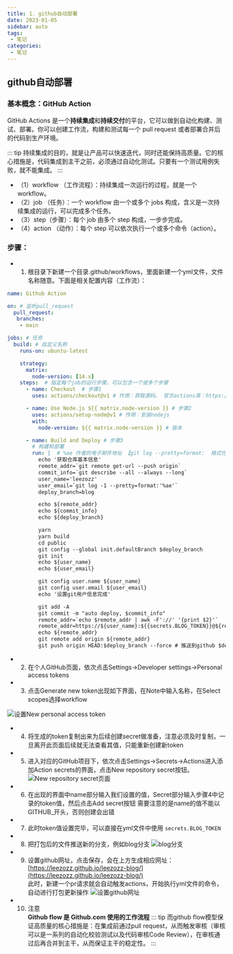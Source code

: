 ```yaml
---
title: 1. github自动部署
date: 2023-01-05
sidebar: auto
tags:
 - 笔记
categories:
 - 笔记
---
```


## github自动部署
### 基本概念：GitHub Action
GitHub Actions 是一个**持续集成**和**持续交付**的平台，它可以做到自动化构建、测试、部署。你可以创建工作流，构建和测试每一个 pull request 或者部署合并后的代码到生产环境。

::: tip
持续集成的目的，就是让产品可以快速迭代，同时还能保持高质量。它的核心措施是，代码集成到主干之前，必须通过自动化测试。只要有一个测试用例失败，就不能集成。
:::

- （1）workflow （工作流程）：持续集成一次运行的过程，就是一个 workflow。
- （2）job （任务）：一个 workflow 由一个或多个 jobs 构成，含义是一次持续集成的运行，可以完成多个任务。
- （3）step（步骤）：每个 job 由多个 step 构成，一步步完成。
- （4）action （动作）：每个 step 可以依次执行一个或多个命令（action）。

### 步骤：
- 1. 根目录下新建一个目录.github/workflows，里面新建一个yml文件，文件名称随意。下面是相关配置内容（工作流）：
```yml
name: Github Action

on: # 监听pull_request
  pull_request:
   branches:
    - main

jobs: # 任务
  build: # 自定义名称
    runs-on: ubuntu-latest

    strategy:
      matrix:
        node-version: [14.x]
    steps:  # 指定每个job的运行步骤。可以包含一个或多个步骤
      - name: Checkout  # 步骤1
        uses: actions/checkout@v1 # 作用：获取源码。 官方actions库：https://github.com/actions

      - name: Use Node.js ${{ matrix.node-version }} # 步骤2
        uses: actions/setup-node@v1 # 作用：安装nodejs
        with:
          node-version: ${{ matrix.node-version }} # 版本

      - name: Build and Deploy # 步骤3
        # 构建和部署
        run: |  # %ae 作者的电子邮件地址 【git log --pretty=format:  格式化log输出】
          echo '获取仓库基本信息'
          remote_addr=`git remote get-url --push origin`
          commit_info=`git describe --all --always --long`
          user_name='leezozz'
          user_email=`git log -1 --pretty=format:'%ae'`   
          deploy_branch=blog  

          echo ${remote_addr}
          echo ${commit_info}
          echo ${deploy_branch}

          yarn
          yarn build
          cd public
          git config --global init.defaultBranch $deploy_branch
          git init
          echo ${user_name}
          echo ${user_email}

          git config user.name ${user_name}
          git config user.email ${user_email}
          echo '设置git用户信息完成'

          git add -A
          git commit -m "auto deploy, $commit_info"
          remote_addr=`echo $remote_addr | awk -F'://' '{print $2}'`
          remote_addr=https://${user_name}:${{secrets.BLOG_TOKEN}}@${remote_addr}
          echo ${remote_addr}
          git remote add origin ${remote_addr}
          git push origin HEAD:$deploy_branch --force # 推送到github $deploy_branch分支
```
- 2. 在个人GitHub页面，依次点击Settings->Developer settings->Personal access tokens
- 3. 点击Generate new token出现如下界面，在Note中输入名称，在Select scopes选择workflow
<!-- ! + [图片描述 ] + (图片的url 【可以是网络地址、本地地址】) -->
<!-- ![avatar](https://s3.us-west-2.amazonaws.com/secure.notion-static.com/e9a3e85e-8c7a-4887-bb04-b0861dbb3ced/Untitled.png?X-Amz-Algorithm=AWS4-HMAC-SHA256&X-Amz-Content-Sha256=UNSIGNED-PAYLOAD&X-Amz-Credential=AKIAT73L2G45EIPT3X45%2F20230105%2Fus-west-2%2Fs3%2Faws4_request&X-Amz-Date=20230105T065228Z&X-Amz-Expires=86400&X-Amz-Signature=2b18965122ff967338ab72eb2ff40162732d83ebdf2207b862480a391c962709&X-Amz-SignedHeaders=host&response-content-disposition=filename%3D%22Untitled.png%22&x-id=GetObject) -->

![设置New personal access token](../../../.vuepress/public/img/github-actions-token.png)

- 4. 将生成的token复制出来为后续创建secret做准备，注意必须及时复制，一旦离开此页面后续就无法查看其值，只能重新创建新token

- 5. 进入对应的GitHub项目下，依次点击Settings->Secrets->Actions进入添加Action secrets的界面，点击New repository secret按钮。
![New repository secret页面](../../../.vuepress/public/img/github-blog-secrets.png)

- 6. 在出现的界面中name部分输入我们设置的值，Secret部分输入步骤4中记录的token值，然后点击Add secret按钮
需要注意的是name的值不能以GITHUB_开头，否则创建会出错

- 7. 此时token值设置完毕，可以直接在yml文件中使用 `secrets.BLOG_TOKEN `

- 8. 把打包后的文件推送新的分支，例如blog分支
![blog分支](../../../.vuepress/public/img/github-branch.png)  

- 9. 设置github网址，点击保存，会在上方生成相应网址：[https://leezozz.github.io/leezozz-blog/](https://leezozz.github.io/leezozz-blog/) <br />此时，新建一个pr请求就会自动触发actions，开始执行yml文件的命令，自动进行打包更新操作
![设置github网址](../../../.vuepress/public/img/github-setting-pages.png)  

- 10. 注意 <br />
**Github flow 是 Github.com 使用的工作流程**
::: tip
而github flow模型保证高质量的核心措施是：在集成前通过pull request，从而触发审核（审核可以是一系列的自动化校验测试以及代码审核Code Review），在审核通过后再合并到主干，从而保证主干的稳定性。
:::

